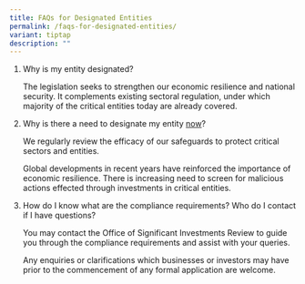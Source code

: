 ```yaml
---
title: FAQs for Designated Entities
permalink: /faqs-for-designated-entities/
variant: tiptap
description: ""
---
```

<ol data-tight="true" class="tight"><li><p>Why is my entity designated?</p><p>The legislation seeks to strengthen our economic resilience and national security. It complements existing sectoral regulation, under which majority of the critical entities today are already covered.</p><p></p></li><li><p>Why is there a need to designate my entity <u>now</u>?</p><p>We regularly review the efficacy of our safeguards to protect critical sectors and entities.</p><p>Global developments in recent years have reinforced the importance of economic resilience. There is increasing need to screen for malicious actions effected through investments in critical entities.</p><p></p></li><li><p>How do I know what are the compliance requirements? Who do I contact if I have questions?</p><p>You may contact the Office of Significant Investments Review to guide you through the compliance requirements and assist with your queries.</p><p>Any enquiries or clarifications which businesses or investors may have prior to the commencement of any formal application are welcome.</p></li></ol><p></p>